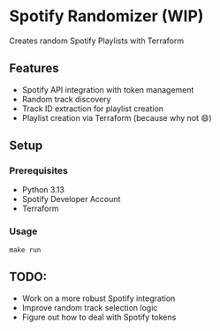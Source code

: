 # Spotify Randomizer (WIP)

Creates random Spotify Playlists with Terraform

## Features

- Spotify API integration with token management
- Random track discovery
- Track ID extraction for playlist creation
- Playlist creation via Terraform (because why not 😄)

## Setup

### Prerequisites

- Python 3.13
- Spotify Developer Account
- Terraform

### Usage

```
make run
```

## TODO:
- Work on a more robust Spotify integration
- Improve random track selection logic
- Figure out how to deal with Spotify tokens